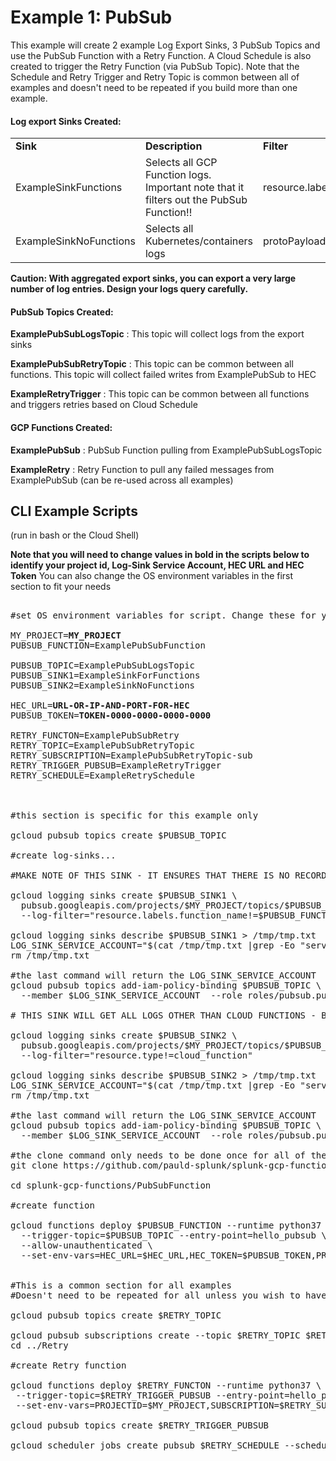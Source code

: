 # Example 1: PubSub

This example will create 2 example Log Export Sinks, 3 PubSub Topics and use the PubSub Function with a Retry Function. A Cloud Schedule is also created to trigger the Retry Function (via PubSub Topic). Note that the Schedule and Retry Trigger and Retry Topic is common between all of examples and doesn't need to be repeated if you build more than one example.

#### Log export Sinks Created:

<table><tr><td><strong>Sink</strong></td><td><strong>Description</strong></td><td><strong>Filter</strong></td></tr>
<tr><td>ExampleSinkFunctions</td><td>Selects all GCP Function logs. Important note that it filters out the PubSub Function!!</td><td>resource.labels.function_name!="ExamplePubSub"</td></tr>
<tr><td>ExampleSinkNoFunctions</td><td>Selects all Kubernetes/containers logs</td><td>protoPayload.serviceName="container.googleapis.com"</td></tr></table>

**Caution: With aggregated export sinks, you can export a very large number of log entries. Design your logs query carefully.**


#### PubSub Topics Created:

**ExamplePubSubLogsTopic** : This topic will collect logs from the export sinks

**ExamplePubSubRetryTopic** : This topic can be common between all functions. This topic will collect failed writes from ExamplePubSub to HEC

**ExampleRetryTrigger** : This topic can be common between all functions and triggers retries based on Cloud Schedule

#### GCP Functions Created:

**ExamplePubSub** : PubSub Function pulling from ExamplePubSubLogsTopic 

**ExampleRetry** : Retry Function to pull any failed messages from ExamplePubSub (can be re-used across all examples)


## CLI Example Scripts
(run in bash or the Cloud Shell)

**Note that you will need to change values in bold in the scripts below to identify your project id, Log-Sink Service Account, HEC URL and HEC Token**
You can also change the OS environment variables in the first section to fit your needs


<pre>

#set OS environment variables for script. Change these for your deployment

MY_PROJECT=<strong>MY_PROJECT</strong>
PUBSUB_FUNCTION=ExamplePubSubFunction

PUBSUB_TOPIC=ExamplePubSubLogsTopic
PUBSUB_SINK1=ExampleSinkForFunctions
PUBSUB_SINK2=ExampleSinkNoFunctions

HEC_URL=<strong>URL-OR-IP-AND-PORT-FOR-HEC</strong>
PUBSUB_TOKEN=<strong>TOKEN-0000-0000-0000-0000</strong>

RETRY_FUNCTON=ExamplePubSubRetry
RETRY_TOPIC=ExamplePubSubRetryTopic
RETRY_SUBSCRIPTION=ExamplePubSubRetryTopic-sub
RETRY_TRIGGER_PUBSUB=ExampleRetryTrigger
RETRY_SCHEDULE=ExampleRetrySchedule



#this section is specific for this example only

gcloud pubsub topics create $PUBSUB_TOPIC

#create log-sinks...

#MAKE NOTE OF THIS SINK - IT ENSURES THAT THERE IS NO RECORDING OF THE FUNCTIONS OWN LOGS!!!

gcloud logging sinks create $PUBSUB_SINK1 \
  pubsub.googleapis.com/projects/$MY_PROJECT/topics/$PUBSUB_TOPIC \
  --log-filter="resource.labels.function_name!=$PUBSUB_FUNCTION"

gcloud logging sinks describe $PUBSUB_SINK1 > /tmp/tmp.txt
LOG_SINK_SERVICE_ACCOUNT="$(cat /tmp/tmp.txt |grep -Eo "serviceAccount:\S\d*-\d*\@\D+")"
rm /tmp/tmp.txt

#the last command will return the LOG_SINK_SERVICE_ACCOUNT 
gcloud pubsub topics add-iam-policy-binding $PUBSUB_TOPIC \
  --member $LOG_SINK_SERVICE_ACCOUNT  --role roles/pubsub.publisher

# THIS SINK WILL GET ALL LOGS OTHER THAN CLOUD FUNCTIONS - BEWARE IT MAY HAVE HIGH VOLUME!!!

gcloud logging sinks create $PUBSUB_SINK2 \
  pubsub.googleapis.com/projects/$MY_PROJECT/topics/$PUBSUB_TOPIC \
  --log-filter="resource.type!=cloud_function"

gcloud logging sinks describe $PUBSUB_SINK2 > /tmp/tmp.txt
LOG_SINK_SERVICE_ACCOUNT="$(cat /tmp/tmp.txt |grep -Eo "serviceAccount:\S\d*-\d*\@\D+")"
rm /tmp/tmp.txt

#the last command will return the LOG_SINK_SERVICE_ACCOUNT 
gcloud pubsub topics add-iam-policy-binding $PUBSUB_TOPIC \
  --member $LOG_SINK_SERVICE_ACCOUNT  --role roles/pubsub.publisher

#the clone command only needs to be done once for all of the examples
git clone https://github.com/pauld-splunk/splunk-gcp-functions.git

cd splunk-gcp-functions/PubSubFunction

#create function

gcloud functions deploy $PUBSUB_FUNCTION --runtime python37 \
  --trigger-topic=$PUBSUB_TOPIC --entry-point=hello_pubsub \
  --allow-unauthenticated \
  --set-env-vars=HEC_URL=$HEC_URL,HEC_TOKEN=$PUBSUB_TOKEN,PROJECTID=$MY_PROJECT,RETRY_TOPIC=$RETRY_TOPIC


#This is a common section for all examples
#Doesn't need to be repeated for all unless you wish to have separate PubSub Topics for retrying different events.

gcloud pubsub topics create $RETRY_TOPIC

gcloud pubsub subscriptions create --topic $RETRY_TOPIC $RETRY_SUBSCRIPTION
cd ../Retry

#create Retry function

gcloud functions deploy $RETRY_FUNCTON --runtime python37 \
 --trigger-topic=$RETRY_TRIGGER_PUBSUB --entry-point=hello_pubsub --allow-unauthenticated --timeout=120\
 --set-env-vars=PROJECTID=$MY_PROJECT,SUBSCRIPTION=$RETRY_SUBSCRIPTION

gcloud pubsub topics create $RETRY_TRIGGER_PUBSUB

gcloud scheduler jobs create pubsub $RETRY_SCHEDULE --schedule "*/10 * * * *" --topic $RETRY_TRIGGER_PUBSUB --message-body "Retry"

</pre>
